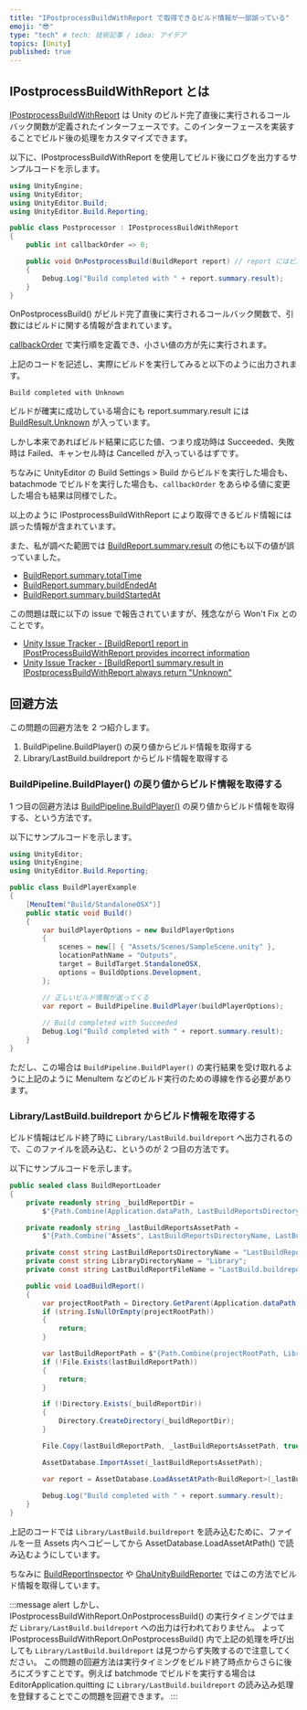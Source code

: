 ```yaml
---
title: "IPostprocessBuildWithReport で取得できるビルド情報が一部誤っている"
emoji: "😎"
type: "tech" # tech: 技術記事 / idea: アイデア
topics: [Unity]
published: true
---
```


## IPostprocessBuildWithReport とは

[IPostprocessBuildWithReport](https://docs.unity3d.com/ScriptReference/Build.IPostprocessBuildWithReport.OnPostprocessBuild.html) は Unity のビルド完了直後に実行されるコールバック関数が定義されたインターフェースです。このインターフェースを実装することでビルド後の処理をカスタマイズできます。

以下に、IPostprocessBuildWithReport を使用してビルド後にログを出力するサンプルコードを示します。

```cs
using UnityEngine;
using UnityEditor;
using UnityEditor.Build;
using UnityEditor.Build.Reporting;

public class Postprocessor : IPostprocessBuildWithReport
{
    public int callbackOrder => 0;

    public void OnPostprocessBuild(BuildReport report) // report にはビルドに関する情報が含まれている
    {
        Debug.Log("Build completed with " + report.summary.result);
    }
}
```

OnPostprocessBuild() がビルド完了直後に実行されるコールバック関数で、引数にはビルドに関する情報が含まれています。

[callbackOrder](https://docs.unity3d.com/ja/2021.1/ScriptReference/Build.IOrderedCallback-callbackOrder.html) で実行順を定義でき、小さい値の方が先に実行されます。

上記のコードを記述し、実際にビルドを実行してみると以下のように出力されます。

```log
Build completed with Unknown
```

ビルドが確実に成功している場合にも report.summary.result には [BuildResult.Unknown](https://docs.unity3d.com/ScriptReference/Build.Reporting.BuildResult.Unknown.html) が入っています。

しかし本来であればビルド結果に応じた値、つまり成功時は Succeeded、失敗時は Failed、キャンセル時は Cancelled が入っているはずです。

ちなみに UnityEditor の Build Settings > Build からビルドを実行した場合も、batachmode でビルドを実行した場合も、`callbackOrder` をあらゆる値に変更した場合も結果は同様でした。

以上のように IPostprocessBuildWithReport により取得できるビルド情報には誤った情報が含まれています。

また、私が調べた範囲では [BuildReport.summary.result](https://docs.unity3d.com/ScriptReference/Build.Reporting.BuildSummary-result.html) の他にも以下の値が誤っていました。

- [BuildReport.summary.totalTime](https://docs.unity3d.com/ScriptReference/Build.Reporting.BuildSummary-totalTime.html)
- [BuildReport.summary.buildEndedAt](https://docs.unity3d.com/ScriptReference/Build.Reporting.BuildSummary-buildEndedAt.html)
- [BuildReport.summary.buildStartedAt](https://docs.unity3d.com/ScriptReference/Build.Reporting.BuildSummary-buildStartedAt.html)

この問題は既に以下の issue で報告されていますが、残念ながら Won't Fix とのことです。

- [Unity Issue Tracker - [BuildReport] report in IPostProcessBuildWithReport provides incorrect information](https://issuetracker.unity3d.com/issues/buildreport-report-in-ipostprocessbuildwithreport-provides-incorrect-information)
- [Unity Issue Tracker - [BuildReport] summary.result in IPostprocessBuildWithReport always return "Unknown"](https://issuetracker.unity3d.com/issues/ipostprocessbuildwithreport-always-return-unknown-even-when-the-actual-build-has-succeeded)

## 回避方法

この問題の回避方法を 2 つ紹介します。

1. BuildPipeline.BuildPlayer() の戻り値からビルド情報を取得する
2. Library/LastBuild.buildreport からビルド情報を取得する

### BuildPipeline.BuildPlayer() の戻り値からビルド情報を取得する

1 つ目の回避方法は [BuildPipeline.BuildPlayer()](https://docs.unity3d.com/ScriptReference/BuildPipeline.BuildPlayer.html) の戻り値からビルド情報を取得する、という方法です。

以下にサンプルコードを示します。

```cs
using UnityEditor;
using UnityEngine;
using UnityEditor.Build.Reporting;

public class BuildPlayerExample
{
    [MenuItem("Build/StandaloneOSX")]
    public static void Build()
    {
        var buildPlayerOptions = new BuildPlayerOptions
        {
            scenes = new[] { "Assets/Scenes/SampleScene.unity" },
            locationPathName = "Outputs",
            target = BuildTarget.StandaloneOSX,
            options = BuildOptions.Development,
        };

        // 正しいビルド情報が返ってくる
        var report = BuildPipeline.BuildPlayer(buildPlayerOptions); 
        
        // Build completed with Succeeded
        Debug.Log("Build completed with " + report.summary.result); 
    }
}
```

ただし、この場合は `BuildPipeline.BuildPlayer()` の実行結果を受け取れるように上記のように MenuItem などのビルド実行のための導線を作る必要があります。

### Library/LastBuild.buildreport からビルド情報を取得する

ビルド情報はビルド終了時に `Library/LastBuild.buildreport` へ出力されるので、このファイルを読み込む、というのが 2 つ目の方法です。

以下にサンプルコードを示します。

```cs
public sealed class BuildReportLoader
{
    private readonly string _buildReportDir =
        $"{Path.Combine(Application.dataPath, LastBuildReportsDirectoryName)}";

    private readonly string _lastBuildReportsAssetPath =
        $"{Path.Combine("Assets", LastBuildReportsDirectoryName, LastBuildReportFileName)}";

    private const string LastBuildReportsDirectoryName = "LastBuildReports";
    private const string LibraryDirectoryName = "Library";
    private const string LastBuildReportFileName = "LastBuild.buildreport";

    public void LoadBuildReport()
    {
        var projectRootPath = Directory.GetParent(Application.dataPath)?.FullName;
        if (string.IsNullOrEmpty(projectRootPath))
        {
            return;
        }

        var lastBuildReportPath = $"{Path.Combine(projectRootPath, LibraryDirectoryName, LastBuildReportFileName)}";
        if (!File.Exists(lastBuildReportPath))
        {
            return;
        }

        if (!Directory.Exists(_buildReportDir))
        {
            Directory.CreateDirectory(_buildReportDir);
        }

        File.Copy(lastBuildReportPath, _lastBuildReportsAssetPath, true);

        AssetDatabase.ImportAsset(_lastBuildReportsAssetPath);

        var report = AssetDatabase.LoadAssetAtPath<BuildReport>(_lastBuildReportsAssetPath);
        
        Debug.Log("Build completed with " + report.summary.result);
    }
}
```

上記のコードでは `Library/LastBuild.buildreport` を読み込むために、ファイルを一旦 Assets 内へコピーしてから AssetDatabase.LoadAssetAtPath() で読み込むようにしています。

ちなみに [BuildReportInspector](https://github.com/Unity-Technologies/BuildReportInspector) や [GhaUnityBuildReporter](https://github.com/VeyronSakai/GhaUnityBuildReporter) ではこの方法でビルド情報を取得しています。

:::message alert
しかし、IPostprocessBuildWithReport.OnPostprocessBuild() の実行タイミングではまだ `Library/LastBuild.buildreport` への出力は行われておりません。
よって IPostprocessBuildWithReport.OnPostprocessBuild() 内で上記の処理を呼び出しても `Library/LastBuild.buildreport` は見つからず失敗するので注意してください。
この問題の回避方法は実行タイミングをビルド終了時点からさらに後ろにズラすことです。例えば batchmode でビルドを実行する場合は EditorApplication.quitting に `Library/LastBuild.buildreport` の読み込み処理を登録することでこの問題を回避できます。
:::
